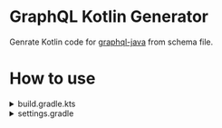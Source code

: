 # GraphQL Kotlin Generator
Genrate Kotlin code for [graphql-java](https://github.com/graphql-java/graphql-java) from schema file.

# How to use

<details>
<summary>build.gradle.kts</summary>

```kotlin
plugins {
    id("net.matsudamper.graphql.generator") version "<version>"
}
dependencies {
    implementation("net.matsudamper.graphql.generator:lib:<version>")
}

repositories {
    maven {
        url = uri("https://maven.pkg.github.com/matsudamper/graphql-kotlin-generator")
        credentials {
            username = "user_name"
            password = System.getenv("GITHUB_TOKEN") // require read:packages Permission
        }
    }
}

val generateGraphqlCodeTask = tasks.create<net.matsudamper.graphql.generator.gradle.GenerateQlTask>("generateGraphqlCode") {
    files = file("$projectDir/src/main/resources/graphql").listFiles().orEmpty()
        .filter { it.extension == "graphqls" }
    packageName = "base.package.name"
    outDir = file(generatedPath)
    scalarMap.putAll(
        mapOf(
            "UserId" to "kotlin.Long",
            "JvmInt" to "kotlin.Int",
            "JvmFloat" to "kotlin.Float",
            "JvmDouble" to "kotlin.Double",
            "Date" to "java.util.Date",
        )
    )
}

tasks.withType<org.jetbrains.kotlin.gradle.tasks.KotlinCompile> {
    dependsOn(generateGraphqlCodeTask)
}
```

</details>

<details>
<summary>settings.gradle</summary>

```
pluginManagement {
    repositories {
        mavenLocal()
        maven {
            url = uri("https://maven.pkg.github.com/matsudamper/graphql-kotlin-generator")
            credentials {
                it.username = "user_name"
                it.password = System.getenv("GITHUB_TOKEN") // require read:packages Permission
            }
        }
        gradlePluginPortal()
    }
}
```
</details>

